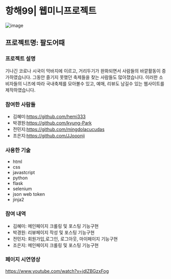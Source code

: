 # 항해99| 웹미니프로젝트

![image](https://user-images.githubusercontent.com/105787441/178971677-42d30f02-310d-4f07-b261-b550d4e0343e.png)


## 프로젝트명: 팔도어때 


### 프로젝트 설명

기나긴 코로나 시국이 막바지에 이르고, 거리두기가 완화되면서 사람들의 바깥활동이 증가하였습니다. 그동안 즐기지 못했던 축제들을 찾는 사람들도 많아졌습니다.
이러한 소비자들의 니즈에 따라 국내축제를 모아볼수 있고, 예매, 리뷰도 남길수 있는 웹사이트를 제작하였습니다. 


### 참여한 사람들 
* 김혜미:https://github.com/hemi333
* 박경원:https://github.com/kyung-Park
* 전민지:https://github.com/mingdolacucudas
* 조은지:https://github.com/JJooonji


### 사용한 기술 

* html
* css
* javastcript
* python
* flask
* selenium
* json web token
* jinja2

### 참여 내역

* 김혜미: 메인페이지 크롤링 및 포스팅 기능구현 
* 박경원: 리뷰페이지 작성 및 포스팅 기능구현
* 전민지: 회원가입,로그인, 로그아웃, 마이페이지 기능구현
* 조은지: 메인페이지 크롤링 및 포스팅 기능구현

### 페이지 시연영상
https://www.youtube.com/watch?v=jdlZBGzxFog

